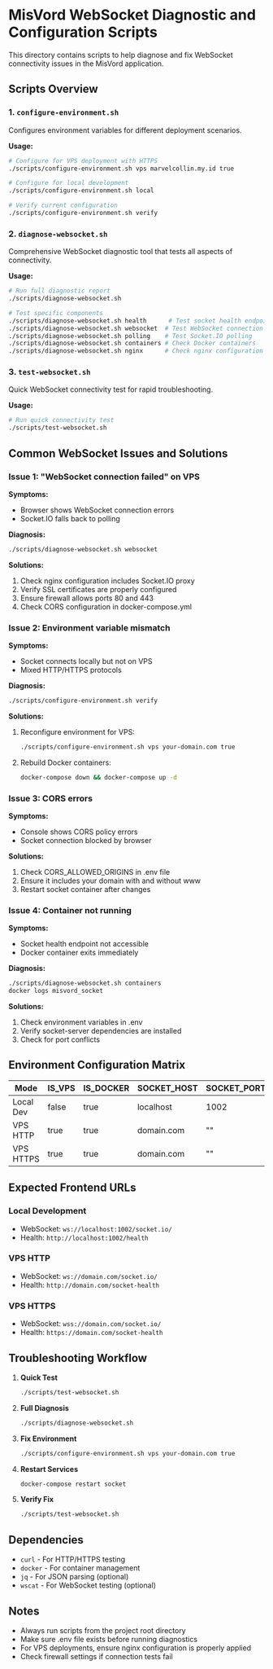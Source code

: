 # MisVord WebSocket Diagnostic and Configuration Scripts

This directory contains scripts to help diagnose and fix WebSocket connectivity issues in the MisVord application.

## Scripts Overview

### 1. `configure-environment.sh`
Configures environment variables for different deployment scenarios.

**Usage:**
```bash
# Configure for VPS deployment with HTTPS
./scripts/configure-environment.sh vps marvelcollin.my.id true

# Configure for local development
./scripts/configure-environment.sh local

# Verify current configuration
./scripts/configure-environment.sh verify
```

### 2. `diagnose-websocket.sh`
Comprehensive WebSocket diagnostic tool that tests all aspects of connectivity.

**Usage:**
```bash
# Run full diagnostic report
./scripts/diagnose-websocket.sh

# Test specific components
./scripts/diagnose-websocket.sh health      # Test socket health endpoint
./scripts/diagnose-websocket.sh websocket  # Test WebSocket connection
./scripts/diagnose-websocket.sh polling    # Test Socket.IO polling
./scripts/diagnose-websocket.sh containers # Check Docker containers
./scripts/diagnose-websocket.sh nginx      # Check nginx configuration
```

### 3. `test-websocket.sh`
Quick WebSocket connectivity test for rapid troubleshooting.

**Usage:**
```bash
# Run quick connectivity test
./scripts/test-websocket.sh
```

## Common WebSocket Issues and Solutions

### Issue 1: "WebSocket connection failed" on VPS
**Symptoms:**
- Browser shows WebSocket connection errors
- Socket.IO falls back to polling

**Diagnosis:**
```bash
./scripts/diagnose-websocket.sh websocket
```

**Solutions:**
1. Check nginx configuration includes Socket.IO proxy
2. Verify SSL certificates are properly configured
3. Ensure firewall allows ports 80 and 443
4. Check CORS configuration in docker-compose.yml

### Issue 2: Environment variable mismatch
**Symptoms:**
- Socket connects locally but not on VPS
- Mixed HTTP/HTTPS protocols

**Diagnosis:**
```bash
./scripts/configure-environment.sh verify
```

**Solutions:**
1. Reconfigure environment for VPS:
   ```bash
   ./scripts/configure-environment.sh vps your-domain.com true
   ```
2. Rebuild Docker containers:
   ```bash
   docker-compose down && docker-compose up -d
   ```

### Issue 3: CORS errors
**Symptoms:**
- Console shows CORS policy errors
- Socket connection blocked by browser

**Solutions:**
1. Check CORS_ALLOWED_ORIGINS in .env file
2. Ensure it includes your domain with and without www
3. Restart socket container after changes

### Issue 4: Container not running
**Symptoms:**
- Socket health endpoint not accessible
- Docker container exits immediately

**Diagnosis:**
```bash
./scripts/diagnose-websocket.sh containers
docker logs misvord_socket
```

**Solutions:**
1. Check environment variables in .env
2. Verify socket-server dependencies are installed
3. Check for port conflicts

## Environment Configuration Matrix

| Mode | IS_VPS | IS_DOCKER | SOCKET_HOST | SOCKET_PORT | SOCKET_SECURE |
|------|--------|-----------|-------------|-------------|---------------|
| Local Dev | false | true | localhost | 1002 | false |
| VPS HTTP | true | true | domain.com | "" | false |
| VPS HTTPS | true | true | domain.com | "" | true |

## Expected Frontend URLs

### Local Development
- WebSocket: `ws://localhost:1002/socket.io/`
- Health: `http://localhost:1002/health`

### VPS HTTP
- WebSocket: `ws://domain.com/socket.io/`
- Health: `http://domain.com/socket-health`

### VPS HTTPS
- WebSocket: `wss://domain.com/socket.io/`
- Health: `https://domain.com/socket-health`

## Troubleshooting Workflow

1. **Quick Test**
   ```bash
   ./scripts/test-websocket.sh
   ```

2. **Full Diagnosis**
   ```bash
   ./scripts/diagnose-websocket.sh
   ```

3. **Fix Environment**
   ```bash
   ./scripts/configure-environment.sh vps your-domain.com true
   ```

4. **Restart Services**
   ```bash
   docker-compose restart socket
   ```

5. **Verify Fix**
   ```bash
   ./scripts/test-websocket.sh
   ```

## Dependencies

- `curl` - For HTTP/HTTPS testing
- `docker` - For container management
- `jq` - For JSON parsing (optional)
- `wscat` - For WebSocket testing (optional)

## Notes

- Always run scripts from the project root directory
- Make sure .env file exists before running diagnostics
- For VPS deployments, ensure nginx configuration is properly applied
- Check firewall settings if connection tests fail
